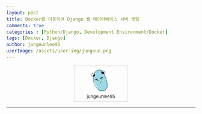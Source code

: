 ```yaml
---
layout: post
title: Docker를 이용하여 Django 웹 데이터베이스 서버 셋팅
comments: true
categories : [Python/Django, Development Environment/Docker]
tags: [Docker, Django]
author: jungeunlee95
userImage: /assets/user-img/jungeun.png
---
```


<center>
<figure style="width: 130px;text-align: center;font-size: smaller;text-indent: 0;margin: 0.5em;padding: 0.5em;border: thin lightgray solid;">
<img src="/assets/user-img/jungeun.png" alt="views" style="max-width: 60px;">
<figcaption>jungeunlee95</figcaption>
</figure>
</center>

<hr>

